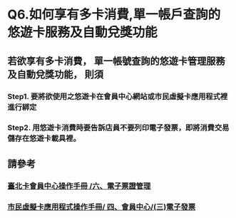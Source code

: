 # Q6.如何享有多卡消費,單一帳戶查詢的悠遊卡服務及自動兌獎功能

## 若欲享有多卡消費， 單一帳號查詢的悠遊卡管理服務及自動兌獎功能， 則須

### Step1. 要將欲使用之悠遊卡在會員中心網站或市民虛擬卡應用程式裡進行綁定

### Step2. 用悠遊卡消費時要告訴店員不要列印電子發票，即將消費交易儲存在悠遊卡載具裡。

## 請參考  [ ](https://jrsysangela.gitbooks.io/taipeicard30/content/chapter2/516d-dian-zi-piao-zheng-guan-li/4e0029-you-you-qia-guan-li.html)

### [臺北卡會員中心操作手冊 /六、**電子票證管理**](https://jrsysangela.gitbooks.io/taipeicard30/content/chapter2/516d-dian-zi-piao-zheng-guan-li/4e0029-you-you-qia-guan-li.html)

### [市民虛擬卡應用程式操作手冊/ 四、會員中心/\(三\)電子發票](https://jrsysangela.gitbooks.io/taipeicard30app/content/chapter2/56db-peng-you/4e0929-xia-zai-vcard.html)

